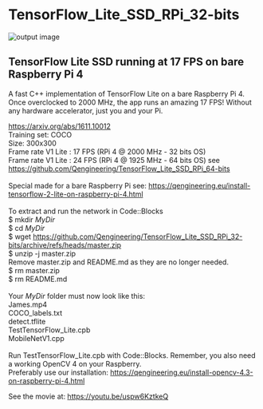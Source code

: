 # TensorFlow_Lite_SSD_RPi_32-bits
![output image]( https://qengineering.eu/images/James_17.jpg )<br/>
## TensorFlow Lite SSD running at 17 FPS on bare Raspberry Pi 4

A fast C++ implementation of TensorFlow Lite on a bare Raspberry Pi 4.
Once overclocked to 2000 MHz, the app runs an amazing 17 FPS!
Without any hardware accelerator, just you and your Pi.

https://arxiv.org/abs/1611.10012 <br/>
Training set: COCO <br/>
Size: 300x300 <br/>
Frame rate V1 Lite : 17 FPS (RPi 4 @ 2000 MHz - 32 bits OS) <br/>
Frame rate V1 Lite : 24 FPS (RPi 4 @ 1925 MHz - 64 bits OS) see https://github.com/Qengineering/TensorFlow_Lite_SSD_RPi_64-bits <br/>
<br/>
Special made for a bare Raspberry Pi see: https://qengineering.eu/install-tensorflow-2-lite-on-raspberry-pi-4.html <br/>
<br/>
To extract and run the network in Code::Blocks <br/>
$ mkdir *MyDir* <br/>
$ cd *MyDir* <br/>
$ wget https://github.com/Qengineering/TensorFlow_Lite_SSD_RPi_32-bits/archive/refs/heads/master.zip <br/>
$ unzip -j master.zip <br/>
Remove master.zip and README.md as they are no longer needed. <br/> 
$ rm master.zip <br/>
$ rm README.md <br/> <br/>
Your *MyDir* folder must now look like this: <br/> 
James.mp4 <br/>
COCO_labels.txt <br/>
detect.tflite <br/>
TestTensorFlow_Lite.cpb <br/>
MobileNetV1.cpp<br/>
 <br/>
Run TestTensorFlow_Lite.cpb with Code::Blocks. Remember, you also need a working OpenCV 4 on your Raspberry. <br/>
Preferably use our installation: https://qengineering.eu/install-opencv-4.3-on-raspberry-pi-4.html <br/>

See the movie at: https://youtu.be/uspw6KztkeQ
